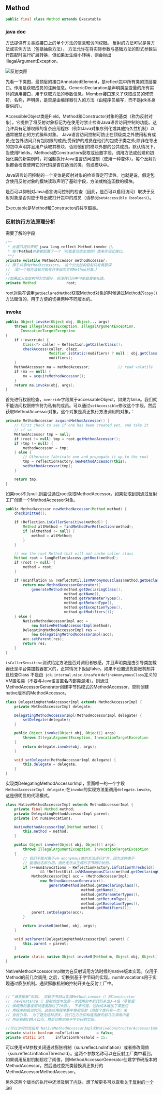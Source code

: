 ## Method

```java
public final class Method extends Executable
```

### java doc

方法提供有关类或接口上的单个方法的信息和访问权限。 反射的方法可以是类方法或实例方法（包括抽象方法）。
方法允许在将实际参数与基础方法的形式参数进行匹配时进行扩展转换，但如果发生缩小转换，则会抛出IllegalArgumentException。

![反射类图](https://github.com/TransientWang/KnowledgeBase/tree/master/picture/Method类图.png)

先看一下类图，最顶层的接口AnnotatedElement，是reflect包中所有类的顶层接口。作用是获取成员的注解信息。GenericDeclaration是声明类型变量的所有实体的通用接口，用于获取方法的参数信息。Member接口定义了获取成员的修饰符，名称，声明类，是否是由编译器引入的方法（由程序员编写，而不是jdk本身提供的）。

AccessibleObject类是Field，Method和Constructor对象的基类（称为反射对象）。它提供了将反射对象标记为在使用时禁止检查Java语言访问控制的功能。这允许具有足够权限的复杂应用程序（例如Java对象序列化或其他持久性机制）以通常被禁止的方式操纵对象。
Java语言访问控制可防止在顶级类之外使用私有成员;在包外访问只有包权限的成员;受保护的成员在他们的包或子类之外;除非在导出的包中声明并且用户读取其模块，否则他们的模块外部的公共成员。默认情况下，当使用Fields，Methods或Constructors获取或设置字段，调用方法或创建和初始化类的新实例时，将强制执行Java语言访问控制（使用一种变体）。每个反射对象都会检查使用它的代码是否在适当的类，包或模块中。

Java语言访问控制的一个变体是反射对象的检查假定可读性。也就是说，假定包含使用反射对象的模块读取声明了基础字段，方法或构造函数的模块。

是否可以抑制对Java语言访问控制的检查（因此，是否可以启用访问）取决于反射对象是否对应于导出或打开包中的成员（请参阅`setAccessible（boolean）`）。

Executable是Method和Constructor的共享超类。

### 反射执行方法原理分析

需要了解的字段

```java
/**
 * 此接口提供声明 java.lang.reflect.Method.invoke（）。
 * 每个Method对象都配置了一个（可能是动态生成的）类来实现此接口。
 **/
private volatile MethodAccessor methodAccessor;
// 用于共享MethodAccessors。 这个分支结构目前只有两层深
// （即一个根方法和可能有许多指向它的Method对象。）
//
//如果此分支结构将包含循环，则注释代码中可能会发生死锁。
private Method              root;
```

root对象在调用`getDeclaredMethod`获取Method对象的时候通过Method的`copy()`方法赋值的，用于方便的切换两种不同版本的。

### invoke

```java
public Object invoke(Object obj, Object... args)
    throws IllegalAccessException, IllegalArgumentException,
       InvocationTargetException
{
    if (!override) {
        Class<?> caller = Reflection.getCallerClass();
        checkAccess(caller, clazz,
                    Modifier.isStatic(modifiers) ? null : obj.getClass(),
                    modifiers);
    }
    MethodAccessor ma = methodAccessor;             // read volatile
    if (ma == null) {
        ma = acquireMethodAccessor();
    }
    return ma.invoke(obj, args);
}
```

首先进行权限检查，`override`字段属于accessableObject，如果为false。我们就不能访问权限修饰符为私有的成员。可以通过`setAccessible`修改这个字段。然后获取MethodAccessor对象，这个对象是真正执行方法调用的对象。：

```java
private MethodAccessor acquireMethodAccessor() {
    // First check to see if one has been created yet, and take it
    // if so
    MethodAccessor tmp = null;
    if (root != null) tmp = root.getMethodAccessor();
    if (tmp != null) {
        methodAccessor = tmp;
    } else {
        // Otherwise fabricate one and propagate it up to the root
        tmp = reflectionFactory.newMethodAccessor(this);
        setMethodAccessor(tmp);
    }

    return tmp;
}
```

如果root不为null,则尝试通过root获取MethodAccessor。如果获取到则通过反射工厂创建一个MethodAccessor对象。

```java
public MethodAccessor newMethodAccessor(Method method) {
    checkInitted();

    if (Reflection.isCallerSensitive(method)) {
        Method altMethod = findMethodForReflection(method);
        if (altMethod != null) {
            method = altMethod;
        }
    }

    // use the root Method that will not cache caller class
    Method root = langReflectAccess.getRoot(method);
    if (root != null) {
        method = root;
    }

    if (noInflation && !ReflectUtil.isVMAnonymousClass(method.getDeclaringClass())) {
        return new MethodAccessorGenerator().
            generateMethod(method.getDeclaringClass(),
                           method.getName(),
                           method.getParameterTypes(),
                           method.getReturnType(),
                           method.getExceptionTypes(),
                           method.getModifiers());
    } else {
        NativeMethodAccessorImpl acc =
            new NativeMethodAccessorImpl(method);
        DelegatingMethodAccessorImpl res =
            new DelegatingMethodAccessorImpl(acc);
        acc.setParent(res);
        return res;
    }
}
```

`isCallerSensitive`测试给定方法是否对调用者敏感，并且声明类是由引导类加载器还是平台类加载器定义的，正常情况下返回false。如果不设置通货膨胀机制并且检查Class 不是由` jdk.internal.misc.Unsafe＃defineAnonymousClass`定义的VM匿名类（不要与Java语言匿名内部类混淆）。则通过MethodAccessorGenerator创建字节码模式的MethodAccessor，否则创建native版本的MethodAccessor。

```java
class DelegatingMethodAccessorImpl extends MethodAccessorImpl {
    private MethodAccessorImpl delegate;

    DelegatingMethodAccessorImpl(MethodAccessorImpl delegate) {
        setDelegate(delegate);
    }

    public Object invoke(Object obj, Object[] args)
        throws IllegalArgumentException, InvocationTargetException
    {
        return delegate.invoke(obj, args);
    }

    void setDelegate(MethodAccessorImpl delegate) {
        this.delegate = delegate;
    }
}
```

实现类DelegatingMethodAccessorImpl，里面唯一的一个字段`MethodAccessorImpl delegate;`在`invoke`的实现方法里调用`delegate.invoke`，这是很明显的代理模式。

```java
class NativeMethodAccessorImpl extends MethodAccessorImpl {
    private final Method method;
    private DelegatingMethodAccessorImpl parent;
    private int numInvocations;

    NativeMethodAccessorImpl(Method method) {
        this.method = method;
    }

    public Object invoke(Object obj, Object[] args)
        throws IllegalArgumentException, InvocationTargetException
    {
        // 我们不能对属于vm-anonymous类的方法进行扩充，因为这种类不
        // 能通过名称引用，因此无法从生成的字节码中找到。
        if (++numInvocations > ReflectionFactory.inflationThreshold()
                && !ReflectUtil.isVMAnonymousClass(method.getDeclaringClass())) {
            MethodAccessorImpl acc = (MethodAccessorImpl)
                new MethodAccessorGenerator().
                    generateMethod(method.getDeclaringClass(),
                                   method.getName(),
                                   method.getParameterTypes(),
                                   method.getReturnType(),
                                   method.getExceptionTypes(),
                                   method.getModifiers());
            parent.setDelegate(acc);
        }

        return invoke0(method, obj, args);
    }

    void setParent(DelegatingMethodAccessorImpl parent) {
        this.parent = parent;
    }

    private static native Object invoke0(Method m, Object obj, Object[] args);
}
```

NativeMethodAccessorImpl做为在反射调用方法时候的native版本实现。仅用于Method的前几次调用; 之后，切换到基于字节码的实现。numInvocations用于实现通过膨胀机制。通货膨胀机制的控制开关在反射工厂中。

```java

// “通货膨胀”机制。 加载字节码以实现Method.invoke（）和Constructor
// .newInstance（）目前的成本比第一次调用的本机代码多出3-4倍（尽管后
// 续调用的基准测试速度超过了20倍）。 不幸的是，这种成本增加了某些应
// 用程序的启动时间，这些应用程序集中使用反射（但每个类只有一次）来
// 自我引导。 为了避免这种损失，我们在方法和构造函数的前几次调用中重
// 用现有的JVM入口点，然后切换到基于字节码的实现。
 
//可以访问的包私有 NativeMethodAccessorImpl和NativeConstructorAccessorImpl
private static boolean noInflation        = false;
private static int     inflationThreshold = 15;
```

可以使用VM参数关闭通过膨胀机制（sun.reflect.noInflation）或者修改阈值（sun.reflect.inflationThreshold）。这两个参数名称可以在反射工厂类中看到。如果调用反射机制超过了阈值，则MethodAccessorGenerator创建字节码版本的MethodAccessor。然后通过委托类替换真正执行的MethodAccessorMethodAccessor。

另外这两个版本的执行中还涉及到了[内联](https://blog.csdn.net/ke_weiquan/article/details/51946174)。想了解更多可以查看[关于反射的一个log](https://rednaxelafx.iteye.com/blog/548536)